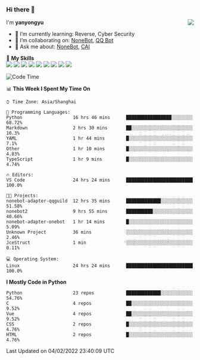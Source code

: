 ### Hi there 👋

<a href="#">
  <img align="right" src="https://github-readme-stats.vercel.app/api?username=yanyongyu&count_private=true&show_icons=true&bg_color=15,f2f7fd,E0EAFC" />
</a>

I'm **yanyongyu**

- 🌱 I’m currently learning: Reverse, Cyber Security
- 👯 I’m collaborating on: [NoneBot](https://github.com/nonebot), [QQ Bot](https://github.com/Mrs4s/go-cqhttp)
- 💬 Ask me about: [NoneBot](https://github.com/nonebot), [CAI](https://github.com/cscs181/CAI)

🌟 **My Skills**  
![](https://img.shields.io/badge/-Python-3e74a2?style=flat-square&logo=Python&logoColor=fff)
![](https://img.shields.io/badge/-Node.js-339933?style=flat-square&logo=Node.js&logoColor=fff)
![](https://img.shields.io/badge/-Vue-4fc08d?style=flat-square&logo=Vue.js&logoColor=fff)
![](https://img.shields.io/badge/-React-2d98ce?style=flat-square&logo=React&logoColor=fff)
![](https://img.shields.io/badge/-Docker-2496ED?style=flat-square&logo=Docker&logoColor=fff)
![](https://img.shields.io/badge/-Linux-000000?style=flat-square&logo=Linux&logoColor=fff)
![](https://img.shields.io/badge/-MySQL-4479A1?style=flat-square&logo=MySQL&logoColor=fff)
![](https://img.shields.io/badge/-Redis-DC382D?style=flat-square&logo=Redis&logoColor=fff)
![](https://img.shields.io/badge/-MongoDB-47A248?style=flat-square&logo=MongoDB&logoColor=fff)

<!--START_SECTION:waka-->
![Code Time](http://img.shields.io/badge/Code%20Time-2%2C094%20hrs-blue)

📊 **This Week I Spent My Time On** 

```text
⌚︎ Time Zone: Asia/Shanghai

💬 Programming Languages: 
Python                   16 hrs 46 mins      █████████████████░░░░░░░░   68.72% 
Markdown                 2 hrs 30 mins       ██░░░░░░░░░░░░░░░░░░░░░░░   10.3% 
YAML                     1 hr 44 mins        █░░░░░░░░░░░░░░░░░░░░░░░░   7.1% 
Other                    1 hr 10 mins        █░░░░░░░░░░░░░░░░░░░░░░░░   4.83% 
TypeScript               1 hr 9 mins         █░░░░░░░░░░░░░░░░░░░░░░░░   4.74%

🔥 Editors: 
VS Code                  24 hrs 24 mins      █████████████████████████   100.0%

🐱‍💻 Projects: 
nonebot-adapter-qqguild  12 hrs 35 mins      █████████████░░░░░░░░░░░░   51.58% 
nonebot2                 9 hrs 55 mins       ██████████░░░░░░░░░░░░░░░   40.66% 
nonebot-adapter-onebot   1 hr 14 mins        █░░░░░░░░░░░░░░░░░░░░░░░░   5.09% 
Unknown Project          36 mins             ░░░░░░░░░░░░░░░░░░░░░░░░░   2.46% 
JceStruct                1 min               ░░░░░░░░░░░░░░░░░░░░░░░░░   0.11%

💻 Operating System: 
Linux                    24 hrs 24 mins      █████████████████████████   100.0%

```

**I Mostly Code in Python** 

```text
Python                   23 repos            █████████████░░░░░░░░░░░░   54.76% 
C                        4 repos             ██░░░░░░░░░░░░░░░░░░░░░░░   9.52% 
Vue                      4 repos             ██░░░░░░░░░░░░░░░░░░░░░░░   9.52% 
CSS                      2 repos             █░░░░░░░░░░░░░░░░░░░░░░░░   4.76% 
HTML                     2 repos             █░░░░░░░░░░░░░░░░░░░░░░░░   4.76%

```



 Last Updated on 04/02/2022 23:40:09 UTC
<!--END_SECTION:waka-->
